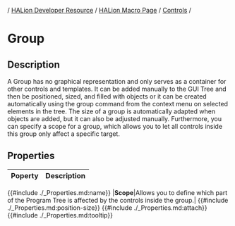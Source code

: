 / [HALion Developer Resource](../../HALion-Developer-Resource.md) / [HALion Macro Page](./HALion-Macro-Page.md) / [Controls](./Controls.md) /

# Group

## Description

A Group has no graphical representation and only serves as a container for other controls and templates. It can be added manually to the GUI Tree and then be positioned, sized, and filled with objects or it can be created automatically using the group command from the context menu on selected elements in the tree. The size of a group is automatically adapted when objects are added, but it can also be adjusted manually. Furthermore, you can specify a scope for a group, which allows you to let all controls inside this group only affect a specific target.

## Properties

|Poperty|Description|
|:-|:-|
{{#include ./_Properties.md:name}}
|**Scope**|Allows you to define which part of the Program Tree is affected by the controls inside the group.|
{{#include ./_Properties.md:position-size}}
{{#include ./_Properties.md:attach}}
{{#include ./_Properties.md:tooltip}}

